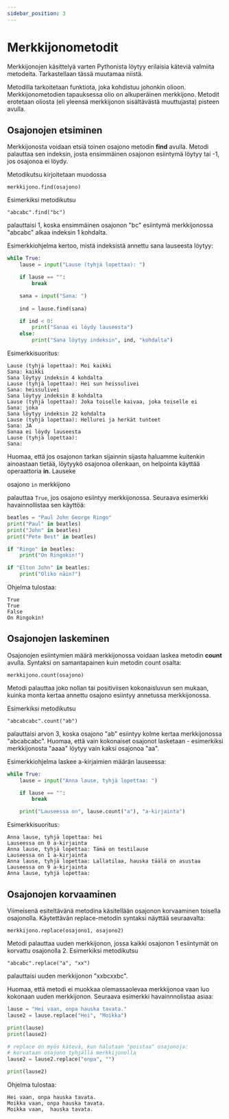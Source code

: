 ```yaml
---
sidebar_position: 3
---
```


# Merkkijonometodit

Merkkijonojen käsittelyä varten Pythonista löytyy erilaisia käteviä valmiita metodeita. Tarkastellaan tässä muutamaa niistä.

Metodilla tarkoitetaan funktiota, joka kohdistuu johonkin olioon. Merkkijonometodien tapauksessa olio on alkuperäinen merkkijono. Metodit erotetaan oliosta (eli yleensä merkkijonon sisältävästä muuttujasta) pisteen avulla.

## Osajonojen etsiminen

Merkkijonosta voidaan etsiä toinen osajono metodin **find** avulla. Metodi palauttaa sen indeksin, josta ensimmäinen osajonon esiintymä löytyy tai -1, jos osajonoa ei löydy.

Metodikutsu kirjoitetaan muodossa

`merkkijono.find(osajono)`

Esimerkiksi metodikutsu

`"abcabc".find("bc")`

palauttaisi 1, koska ensimmäinen osajonon "bc" esiintymä merkkijonossa "abcabc" alkaa indeksin 1 kohdalta.

Esimerkkiohjelma kertoo, mistä indeksistä annettu sana lauseesta löytyy:

```python 
while True:
    lause = input("Lause (tyhjä lopettaa): ")

    if lause == "":
        break

    sana = input("Sana: ")
    
    ind = lause.find(sana)

    if ind < 0:
        print("Sanaa ei löydy lauseesta")
    else:
        print("Sana löytyy indeksin", ind, "kohdalta")
 ```

Esimerkkisuoritus:
``` 
Lause (tyhjä lopettaa): Moi kaikki
Sana: kaikki
Sana löytyy indeksin 4 kohdalta
Lause (tyhjä lopettaa): Hei sun heissulivei
Sana: heissulivei
Sana löytyy indeksin 8 kohdalta
Lause (tyhjä lopettaa): Joka toiselle kaivaa, joka toiselle ei
Sana: joka
Sana löytyy indeksin 22 kohdalta
Lause (tyhjä lopettaa): Hellurei ja herkät tunteet
Sana: JA
Sanaa ei löydy lauseesta
Lause (tyhjä lopettaa):
Sana:
 ```

Huomaa, että jos osajonon tarkan sijainnin sijasta haluamme kuitenkin ainoastaan tietää, löytyykö osajonoa ollenkaan, on helpointa käyttää operaattoria **in**. Lauseke

osajono `in` merkkijono

palauttaa `True`, jos osajono esiintyy merkkijonossa. Seuraava esimerkki havainnollistaa sen käyttöä:

```python 
beatles = "Paul John George Ringo"
print("Paul" in beatles)
print("John" in beatles)
print("Pete Best" in beatles)

if "Ringo" in beatles:
    print("On Ringokin!")

if "Elton John" in beatles:
    print("Oliko näin?")
 ```

Ohjelma tulostaa:
```
True
True
False
On Ringokin!
 ```

## Osajonojen laskeminen

Osajonojen esiintymien määrä merkkijonossa voidaan laskea metodin **count** avulla. Syntaksi on samantapainen kuin metodin count osalta:

`merkkijono.count(osajono)`

Metodi palauttaa joko nollan tai positiviisen kokonaisluvun sen mukaan, kuinka monta kertaa annettu osajono esiintyy annetussa merkkijonossa.

Esimerkiksi metodikutsu

`"abcabcabc".count("ab")`

palauttaisi arvon 3, koska osajono "ab" esiintyy kolme kertaa merkkijonossa "abcabcabc".
Huomaa, että vain kokonaiset osajonot lasketaan - esimerkiksi merkkijonosta "aaaa" löytyy vain kaksi osajonoa "aa".

Esimerkkiohjelma laskee a-kirjaimien määrän lauseessa:

```python 
while True:
    lause = input("Anna lause, tyhjä lopettaa: ")

    if lause == "":
        break

    print("Lauseessa on", lause.count("a"), "a-kirjainta")
 ```

Esimerkkisuoritus:
```
Anna lause, tyhjä lopettaa: hei
Lauseessa on 0 a-kirjainta
Anna lause, tyhjä lopettaa: Tämä on testilause
Lauseessa on 1 a-kirjainta
Anna lause, tyhjä lopettaa: Lallatilaa, hauska täälä on asustaa
Lauseessa on 9 a-kirjainta
Anna lause, tyhjä lopettaa:
 ```

## Osajonojen korvaaminen

Viimeisenä esiteltävänä metodina käsitellään osajonon korvaaminen toisella osajonolla. Käytettävän replace-metodin syntaksi näyttää seuraavalta:

`merkkijono.replace(osajono1, osajono2)`

Metodi palauttaa uuden merkkijonon, jossa kaikki osajonon 1 esiintymät on korvattu osajonolla 2. Esimerkiksi metodikutsu

`"abcabc".replace("a", "xx")`

palauttaisi uuden merkkijonon "xxbcxxbc".

Huomaa, että metodi ei muokkaa olemassaolevaa merkkijonoa vaan luo kokonaan uuden merkkijonon. Seuraava esimerkki havainnnolistaa asiaa:

```python 
lause = "Hei vaan, onpa hauska tavata."
lause2 = lause.replace("Hei", "Moikka")

print(lause)
print(lause2)

# replace on myös kätevä, kun halutaan "poistaa" osajonoja:
# korvataan osajono tyhjällä merkkijonolla
lause2 = lause2.replace("onpa", "")

print(lause2)
 ```

Ohjelma tulostaa:
```
Hei vaan, onpa hauska tavata.
Moikka vaan, onpa hauska tavata.
Moikka vaan,  hauska tavata.
 ```